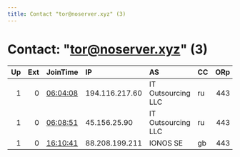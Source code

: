 ```yaml
---
title: Contact "tor@noserver.xyz" (3)
---
```


# Contact: "tor@noserver.xyz" (3)

|   Up |   Ext | JoinTime                                                                                              | IP             | AS                 | CC   |   ORp |   Dirp | OS    | Version   | Nickname     |   eFamMembers |
|-----:|------:|:------------------------------------------------------------------------------------------------------|:---------------|:-------------------|:-----|------:|-------:|:------|:----------|:-------------|--------------:|
|    1 |     0 | [06:04:08](https://nusenu.github.io/OrNetStats/w/relay/88DF7EA3BEC82F2641E5A02F026219506FD7E001.html) | 194.116.217.60 | IT Outsourcing LLC | ru   |   443 |      0 | Linux | 0.4.6.9   | YourMumsAHoe |             3 |
|    1 |     0 | [06:08:51](https://nusenu.github.io/OrNetStats/w/relay/8BA7EB2D827A961CAC449EBEE807A600391E150C.html) | 45.156.25.90   | IT Outsourcing LLC | ru   |   443 |      0 | Linux | 0.4.6.9   | FreshAvocado |             3 |
|    1 |     0 | [16:10:41](https://nusenu.github.io/OrNetStats/w/relay/4A2C19B1A7A484C99B4E3246EBE617366009B6F1.html) | 88.208.199.211 | IONOS SE           | gb   |   443 |      0 | Linux | 0.4.6.9   | JudasNo      |             3 |
